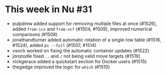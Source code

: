 # This week in Nu #31

- pulpdrew added support for removing multiple files at once (#1526), added `from-ics` and `from-vcf` (#1504, #1509), improved numerical comparisons (#1508)
- jonathandturner added automatic rotation of a single row table (#1516, #1524), added `ps --full` (#1507, #1514)
- vsoch worked on fixing the automatic container updates (#1522)
- jonstodle fixed `..` and `/` not being valid move targets (#1519)
- nickgerace added a quickstart section for Docker users (#1515)
- thegedge improved the logic for `which` (#1510)